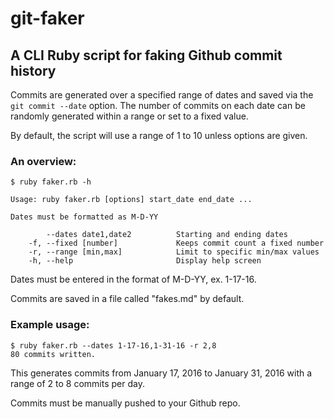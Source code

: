 # git-faker

## A CLI Ruby script for faking Github commit history

Commits are generated over a specified range of dates and saved via the `git commit --date` option. The number of commits on each date can be randomly generated within a range or set to a fixed value.

By default, the script will use a range of 1 to 10 unless options are given.

### An overview:
```
$ ruby faker.rb -h

Usage: ruby faker.rb [options] start_date end_date ...

Dates must be formatted as M-D-YY

        --dates date1,date2          Starting and ending dates
    -f, --fixed [number]             Keeps commit count a fixed number
    -r, --range [min,max]            Limit to specific min/max values
    -h, --help                       Display help screen
```

Dates must be entered in the format of M-D-YY, ex. 1-17-16.

Commits are saved in a file called "fakes.md" by default.

### Example usage:

```
$ ruby faker.rb --dates 1-17-16,1-31-16 -r 2,8
80 commits written.
```

This generates commits from January 17, 2016 to January 31, 2016 with a range of 2 to 8 commits per day.

Commits must be manually pushed to your Github repo.
